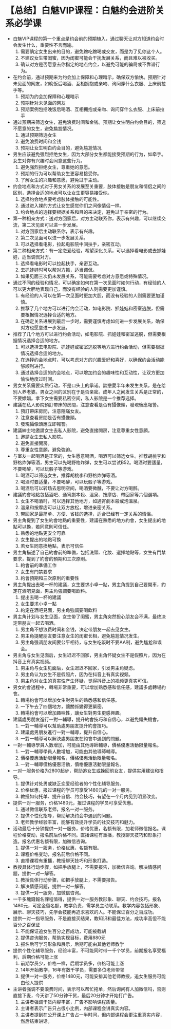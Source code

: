 # 【总结】白魅VIP课程：白魅约会进阶关系必学课

-   白魅VIP课程的第一个重点是约会前的预期植入，通过聊天让对方知道约会时会发生什么，重要性不言而喻。
    1.  需要确定女生出来的目的，避免蹭吃蹭喝或交友，而是为了见你这个人。
    2.  不建议女生带闺蜜，因为闺蜜可能会干扰发展关系，而且难以被收买。
    3.  确认对方是否愿意去你指定的地点约会，以避免可能的骗局或不靠谱行为。
-   在约会前，通过预期来为约会加上保障和心理暗示，确保双方愉快。预期针对未见面的网友，如晚饭后喝酒、互相拥抱或亲吻、询问穿什么衣服、上床前拉手等。
    1.  预期为约会加保障和心理暗示
    2.  预期针对未见面的网友
    3.  预期案例包括晚饭后喝酒、互相拥抱或亲吻、询问穿什么衣服、上床前拉手
-   通过预期来筛选女生，避免浪费时间和金钱。预期让女生明白约会目的，筛选不愿意的女生，避免尴尬情况。
    1.  通过预期筛选女生
    2.  避免浪费时间和金钱
    3.  预期让女生明白约会目的，避免尴尬情况
-   男生应该避免强烈拒绝女生，因为大部分女生都能接受预期的行为，如牵手。女生对你有兴趣时会同意这些行为。
    1.  避免强烈拒绝女生，尊重她的意愿。
    2.  预期的行为可以帮助女生更容易接受你。
    3.  了解女生的兴趣和意愿，避免过于主动。
-   约会地点和方式对于男女关系的发展至关重要，肢体接触是朋友和情侣之间的区别，选择合适的地点可以让女生更容易接受你。
    1.  选择约会地点要考虑肢体接触的可能性。
    2.  通过进入裸的方式让女生感觉你们之间像情侣一样。
    3.  约会地点的选择要根据关系和目的来决定，避免过于亲密的行为。
-   第一种相亲方式：送对方回家后，对方主动联系你，表示有兴趣，可以继续交流，第二次见面可以进一步发展。
    1.  对方回家后主动联系你，表示有兴趣。
    2.  第二次见面可以进一步发展关系。
    3.  可以选择看电影，拉起电影院中间扶手，亲密互动。
-   第二种相亲方式：有一定恋爱经验，希望深化关系，可以选择看电影或去抓娃娃，适当调侃对方。
    1.  选择看电影时可以拉起扶手，亲密互动。
    2.  去抓娃娃时可以帮对方抓，适当调侃。
    3.  如果见面三次仍未发展关系，可能需要考虑对方意愿或特殊情况。
-   通过不同的经验和情况，可以确定如何在第一次见面时如何行动，有经验的人可以更大胆地表现自己，而没有经验的人则需要更加谨慎。
    1.  有经验的人可以在第一次见面时更加大胆，而没有经验的人则需要更加谨慎。
    2.  推荐了几个地方可以进行约会活动，如电影院、抓娃娃和密室逃脱，但需要根据情况选择合适的地方。
    3.  在确定关系进展到最后一步时，需要谨慎考虑如何进一步发展关系，确保对方也愿意进一步发展。
-   推荐了几个地方可以进行约会活动，如电影院、抓娃娃和密室逃脱，但需要根据情况选择合适的地方。
    1.  可以选择去电影院、抓娃娃或密室逃脱等地方进行约会活动，但需要根据情况选择合适的地方。
    2.  在选择约会地点时，可以考虑对方的兴趣爱好和喜好，以确保约会活动能够顺利进行。
    3.  通过选择合适的约会地点，可以增加约会的趣味性和互动性，让双方更加愉快地度过时间。
-   男女关系需要实质行动，不是口头上的承诺。談戀愛半年未发生关系，是在给别人养老婆。男女之间的区别在于是否亲密。成年人之间发生关系是正常的，不要嫖娼。拿下女生需要私密空间，私人影院是一个推荐选择。
-   建議在私人影院預訂帶床的房間，注意查看是否有攝像頭，發現後應報警。
    1.  預訂帶床房間，注意隱瞞女友。
    2.  注意查看房間是否有攝像頭。
    3.  發現攝像頭應立即報警。
-   建議紳士地邀請女生去私人影院，避免直接開房，注意尊重女性意願。
    1.  邀請女生去私人影院。
    2.  避免直接開房。
    3.  尊重女性意願，避免強迫。
-   与室友一起喝酒是正常的，女生愿意喝酒，喝酒可以筛选女生。推荐胡桃李和野格炸弹等酒，男生可以先喝野格炸弹，女生可以尝试B52。喝酒时要适量，不要喝醉，可以玩骰子等游戏。
    1.  喝酒可以筛选女生，推荐胡桃李和野格炸弹等酒。
    2.  喝酒时要适量，不要喝醉，可以玩骰子等游戏。
    3.  喝酒后可以转场去思明空间，喝酒要微醺，不要让对方喝醉。
-   建議約會地點包括酒吧、通宵劇本殺、溫泉、按摩店、帶回家等六個選項。
    1.  女生不喝酒时，可以选择其他地方，如通宵劇本殺或泡溫泉。
    2.  溫泉和按摩店可以让双方放松，增进亲密关系。
    3.  带回家是最简单、方便、省钱的选择，适合已经有一定关系的情侣。
-   男主角提到了女生約會地點的重要性，建議在熟悉的地方約會，女生提出的地點可以換，若同意則可信任。
    1.  熟悉的地點更安全可靠
    2.  女生提出的地點可換
    3.  若女生同意換地點，表示可信任
-   男主角描述了自己約會前的準備，包括洗頭、化妝、選擇地點等，女生有門禁要求，提到了約會的預期和三次原則。
    1.  約會前的準備工作
    2.  女生有門禁要求
    3.  約會預期和三次原則的重要性
-   男主角提出去喝一杯的建議，女生要求小卓一點，男主角提到自己要開車，約定在酒吧見面，男主角強調要喝飲料。
    1.  提出去喝一杯的建議
    2.  女生要求小卓一點
    3.  約定在酒吧見面，男主角強調要喝飲料
-   男主角计划与女生见面，女生带了闺蜜，男主角突然担心朋友会不满，最终决定带朋友一起去喝酒。
    1.  男主角不想浪费时间和金钱，决定带朋友一起去见女生。
    2.  男主角提醒朋友要注意女生的闺蜜长相，避免尴尬情况发生。
    3.  男主角强调朋友间要公平相待，与女生吃饭时不要AA制，避免尴尬和误会。
-   男主角与女生见面后，女生迟迟不回家，男主角怀疑女生不是假照片，因为在抖音上有真实视频。
    1.  男主角与女生见面后，女生迟迟不回家，引发男主角疑虑。
    2.  男主角认为女生不是假照片，因为在抖音上有真实视频。
    3.  男主角对女生的真实性产生怀疑，觉得抖音上的视频更真实可信。
-   男女約會過程中，轉場非常重要，可以增加熟悉感和信任感，建議多處轉場約會。
    1.  轉場約會可以增加女生對男生的熟悉感和信任感。
    2.  一下午去了四個地方，讓關係變得更緊密。
    3.  轉場約會可以增加趣味性，讓女生對男生更感興趣。
-   建議處男朋友進行一對一輔導，提升約會技巧和自信心，以避免錯失機會。
    1.  一對一輔導可以幫助處男朋友提升約會技巧。
    2.  建議處男朋友進行一對一輔導，提升自信心。
    3.  一對一輔導可以解決處男朋友在約會中遇到的問題。
-   一對一輔導學員人數增加，可能由其他導師輔導，價格優惠活動限量報名。
    1.  一對一輔導學員人數增加，可能由其他導師輔導。
    2.  價格優惠活動限量報名，價格優惠活動限量報名。
    3.  一對一輔導價格優惠活動，價格優惠活動限量報名。
-   一对一服务价格为2800起步，帮助追女生或挽回前女友，提供实用建议和指导。
    1.  提供针对处男或缺乏恋爱经验者的个性化辅导服务。
    2.  价格优惠，报过课程的学员可享受1480元的一对一服务。
    3.  教授如何托单、提升自信、约会技巧，有望在一个月内见到明显改变。
-   提供一对一服务，价格1480元，报过课程的学员可享受优惠。
    1.  通过微信联系老师，报名一对一服务。
    2.  提供个性化指导，帮助解决约会中遇到的问题。
    3.  老师教学经验丰富，能够有效提升学员的社交技巧和魅力。
-   活动最后十分钟提供一对一服务，价格优惠，名额有限，加老师微信报名。课程价格变动，报名前后价格不同。直播课程有重播，教授聊天技巧和形象打造。报名优惠名额有限，加微信咨询。
    1.  提供一对一服务，价格优惠，名额有限。
    2.  课程价格变动，报名前后价格不同。
    3.  直播课程有重播，教授聊天技巧和形象打造。
-   教授具体行动步骤，如把手放腿上，不需要报告，加微信咨询。解决情感问题，提供一对一解答。
    1.  教授具体行动步骤，如把手放腿上，不需要报告。
    2.  解决情感问题，提供一对一解答。
    3.  提供一对一服务，加微信咨询。
-   一千多塊錢報名課程值得，提供一对一服务教形象、聊天、约会技巧。报名1480元，可定金留名额，教学负责，需学员主动联系。教学内容包括形象、展示、聊天技巧，先学会技能再追求喜欢的人。不能保证百分之百成功。
-   提供一对一指导服务，不是直接买结果，教知识和最佳方法，成功率高但不能百分之百保证
    1.  不能保证追女生百分之百成功，可能被截胡
    2.  提供咨询服务，帮助实现目标，费用880元
    3.  报名后可学习形象和展示，后期可能由其他老师教学
-   提供个性化辅导服务，经验丰富，不可能同时带一千个学员，前期报名享受福利，后期价格可能上涨
    1.  前期学员少，价格一样，后期学员多，价格可能上涨
    2.  14年开始教学，16年有数千学员，需要多位老师带领
    3.  提供一对一服务，价格1480元，可能安排其他老师教授，追女生服务可能由他人提供
-   主讲者强调不要浪费时间，表示可以帮忙拖单，然后询问有人加微信吗，否则直接下麦，今天讲了50分钟干货，最后20分钟才开始打广告。
    1.  主讲者强调干货内容丰富，广告不影响课程质量。
    2.  主讲者表示广告只占很小比例，内部课程会讲真实内容。
    3.  主讲者提到在公开课上广告占一半时间，但内部课程会更注重真实内容，然后结束讲话。